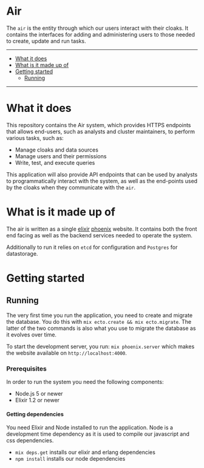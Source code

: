 Air
===

The `air` is the entity through which our users interact with their cloaks.
It contains the interfaces for adding and administering users to those
needed to create, update and run tasks.

----------------------

- [What it does](#what-it-does)
- [What is it made up of](#what-is-it-made-up-of)
- [Getting started](#getting-started)
    - [Running](#running)

----------------------

# What it does

This repository contains the Air system, which provides HTTPS endpoints that allows end-users, such as analysts and cluster maintainers, to perform various tasks, such as:

- Manage cloaks and data sources
- Manage users and their permissions
- Write, test, and execute queries

This application will also provide API endpoints that can be used by analysts to programmatically interact with
the system, as well as the end-points used by the cloaks when they communicate with the `air`.


# What is it made up of

The air is written as a single [elixir](elixir-lang.org/) [phoenix](www.phoenixframework.org) website. It
contains both the front end facing as well as the backend services needed to operate the system.

Additionally to run it relies on `etcd` for configuration and `Postgres` for datastorage.


# Getting started

## Running

The very first time you run the application, you need to create and migrate the database.
You do this with `mix ecto.create && mix ecto.migrate`. The latter of the two commands is also what you use to
migrate the database as it evolves over time.

To start the development server, you run: `mix phoenix.server` which makes the website available on
`http://localhost:4000`.


### Prerequisites

In order to run the system you need the following components:

- Node.js 5 or newer
- Elixir 1.2 or newer

#### Getting dependencies

You need Elixir and Node installed to run the application. Node is a development time dependency as it is used
to compile our javascript and css dependencies.

- `mix deps.get` installs our elixir and erlang dependencies
- `npm install` installs our node dependencies
